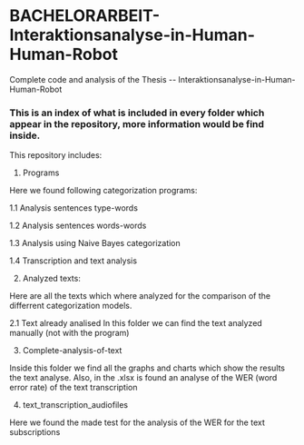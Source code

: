 # BACHELORARBEIT-Interaktionsanalyse-in-Human-Human-Robot
Complete code and analysis of the Thesis -- Interaktionsanalyse-in-Human-Human-Robot

### This is an index of what is included in every folder which appear in the repository, more information would be find inside. 

This repository includes: 
1. Programs

Here we found following categorization programs: 

1.1 Analysis sentences type-words

1.2 Analysis sentences words-words

1.3 Analysis using Naive Bayes categorization

1.4 Transcription and text analysis

2. Analyzed texts:

Here are all the texts which where analyzed for the comparison of the differrent categorization models.

  2.1 Text already analised
  In this folder we can find the text analyzed manually (not with the program)

3.  Complete-analysis-of-text

Inside this folder we find all the graphs and charts which show the results the text analyse. Also, in the .xlsx is found an analyse of the WER (word error rate) of the text transcription




4. text_transcription_audiofiles


Here we found the made test for the analysis of the WER for the text subscriptions


